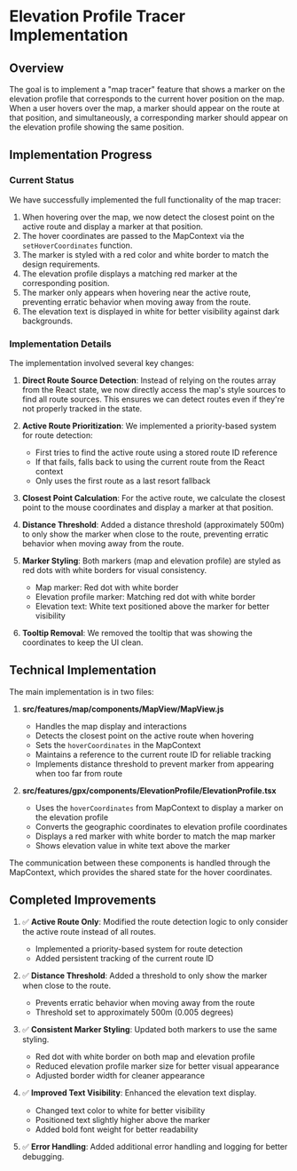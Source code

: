 # Elevation Profile Tracer Implementation

## Overview

The goal is to implement a "map tracer" feature that shows a marker on the elevation profile that corresponds to the current hover position on the map. When a user hovers over the map, a marker should appear on the route at that position, and simultaneously, a corresponding marker should appear on the elevation profile showing the same position.

## Implementation Progress

### Current Status

We have successfully implemented the full functionality of the map tracer:

1. When hovering over the map, we now detect the closest point on the active route and display a marker at that position.
2. The hover coordinates are passed to the MapContext via the `setHoverCoordinates` function.
3. The marker is styled with a red color and white border to match the design requirements.
4. The elevation profile displays a matching red marker at the corresponding position.
5. The marker only appears when hovering near the active route, preventing erratic behavior when moving away from the route.
6. The elevation text is displayed in white for better visibility against dark backgrounds.

### Implementation Details

The implementation involved several key changes:

1. **Direct Route Source Detection**: Instead of relying on the routes array from the React state, we now directly access the map's style sources to find all route sources. This ensures we can detect routes even if they're not properly tracked in the state.

2. **Active Route Prioritization**: We implemented a priority-based system for route detection:
   - First tries to find the active route using a stored route ID reference
   - If that fails, falls back to using the current route from the React context
   - Only uses the first route as a last resort fallback

3. **Closest Point Calculation**: For the active route, we calculate the closest point to the mouse coordinates and display a marker at that position.

4. **Distance Threshold**: Added a distance threshold (approximately 500m) to only show the marker when close to the route, preventing erratic behavior when moving away from the route.

5. **Marker Styling**: Both markers (map and elevation profile) are styled as red dots with white borders for visual consistency.
   - Map marker: Red dot with white border
   - Elevation profile marker: Matching red dot with white border
   - Elevation text: White text positioned above the marker for better visibility

6. **Tooltip Removal**: We removed the tooltip that was showing the coordinates to keep the UI clean.

## Technical Implementation

The main implementation is in two files:

1. **src/features/map/components/MapView/MapView.js**
   - Handles the map display and interactions
   - Detects the closest point on the active route when hovering
   - Sets the `hoverCoordinates` in the MapContext
   - Maintains a reference to the current route ID for reliable tracking
   - Implements distance threshold to prevent marker from appearing when too far from route

2. **src/features/gpx/components/ElevationProfile/ElevationProfile.tsx**
   - Uses the `hoverCoordinates` from MapContext to display a marker on the elevation profile
   - Converts the geographic coordinates to elevation profile coordinates
   - Displays a red marker with white border to match the map marker
   - Shows elevation value in white text above the marker

The communication between these components is handled through the MapContext, which provides the shared state for the hover coordinates.

## Completed Improvements

1. ✅ **Active Route Only**: Modified the route detection logic to only consider the active route instead of all routes.
   - Implemented a priority-based system for route detection
   - Added persistent tracking of the current route ID

2. ✅ **Distance Threshold**: Added a threshold to only show the marker when close to the route.
   - Prevents erratic behavior when moving away from the route
   - Threshold set to approximately 500m (0.005 degrees)

3. ✅ **Consistent Marker Styling**: Updated both markers to use the same styling.
   - Red dot with white border on both map and elevation profile
   - Reduced elevation profile marker size for better visual appearance
   - Adjusted border width for cleaner appearance

4. ✅ **Improved Text Visibility**: Enhanced the elevation text display.
   - Changed text color to white for better visibility
   - Positioned text slightly higher above the marker
   - Added bold font weight for better readability

5. ✅ **Error Handling**: Added additional error handling and logging for better debugging.
